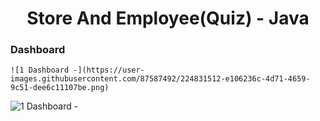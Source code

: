 

<p align="center">
  
<h1 align="center"> Store And Employee(Quiz)  - Java </h1>
</p>



### Dashboard
```
![1 ‪Dashboard -](https://user-images.githubusercontent.com/87587492/224831512-e106236c-4d71-4659-9c51-dee6c11107be.png)

```
![1 ‪Dashboard -](https://user-images.githubusercontent.com/87587492/224831512-e106236c-4d71-4659-9c51-dee6c11107be.png)
